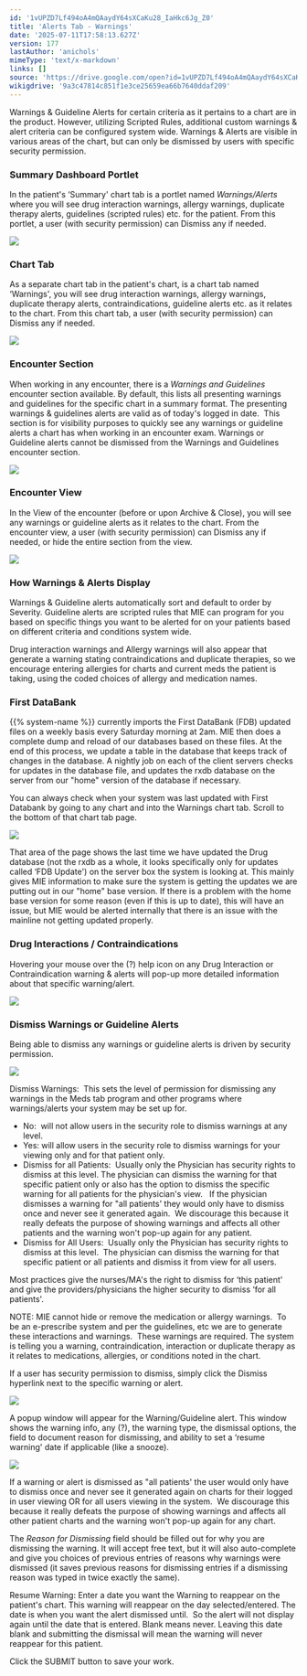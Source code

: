 ```yaml
---
id: '1vUPZD7Lf494oA4mQAaydY64sXCaKu28_IaHkc6Jg_Z0'
title: 'Alerts Tab - Warnings'
date: '2025-07-11T17:58:13.627Z'
version: 177
lastAuthor: 'anichols'
mimeType: 'text/x-markdown'
links: []
source: 'https://drive.google.com/open?id=1vUPZD7Lf494oA4mQAaydY64sXCaKu28_IaHkc6Jg_Z0'
wikigdrive: '9a3c47814c851f1e3ce25659ea66b7640ddaf209'
---
```

Warnings & Guideline Alerts for certain criteria as it pertains to a chart are in the product.  However, utilizing Scripted Rules, additional custom warnings & alert criteria can be configured system wide.  Warnings & Alerts are visible in various areas of the chart, but can only be dismissed by users with specific security permission.

### Summary Dashboard Portlet

In the patient's ‘Summary' chart tab is a portlet named *Warnings/Alerts* where you will see drug interaction warnings, allergy warnings, duplicate therapy alerts, guidelines (scripted rules) etc. for the patient. From this portlet, a user (with security permission) can Dismiss any if needed.

![](../alerts-tab-warnings.assets/c63294744854a1d52a1d2bfd7b77d745.png)

### Chart Tab

As a separate chart tab in the patient's chart, is a chart tab named ‘Warnings', you will see drug interaction warnings, allergy warnings, duplicate therapy alerts, contraindications, guideline alerts etc. as it relates to the chart.  From this chart tab, a user (with security permission) can Dismiss any if needed.

![](../alerts-tab-warnings.assets/52311932133a870ea078352d14711751.png)

### Encounter Section

When working in any encounter, there is a *Warnings and Guidelines* encounter section available.  By default, this lists all presenting warnings and guidelines for the specific chart in a summary format. The presenting warnings & guidelines alerts are valid as of today's logged in date.  This section is for visibility purposes to quickly see any warnings or guideline alerts a chart has when working in an encounter exam. Warnings or Guideline alerts cannot be dismissed from the Warnings and Guidelines encounter section.

![](../alerts-tab-warnings.assets/a272a961ba366e85f1e4286a2b92c374.png)

### Encounter View

In the View of the encounter (before or upon Archive & Close), you will see any warnings or guideline alerts as it relates to the chart.  From the encounter view, a user (with security permission) can Dismiss any if needed, or hide the entire section from the view.

![](../alerts-tab-warnings.assets/cda863eb5d3874afe0ee211139455c86.png)

### How Warnings & Alerts Display

Warnings & Guideline alerts automatically sort and default to order by Severity. Guideline alerts are scripted rules that MIE can program for you based on specific things you want to be alerted for on your patients based on different criteria and conditions system wide.

Drug interaction warnings and Allergy warnings will also appear that generate a warning stating contraindications and duplicate therapies, so we encourage entering allergies for charts and current meds the patient is taking, using the coded choices of allergy and medication names.

### First DataBank

{{% system-name %}} currently imports the First DataBank (FDB) updated files on a weekly basis every Saturday morning at 2am. MIE then does a complete dump and reload of our databases based on these files. At the end of this process, we update a table in the database that keeps track of changes in the database. A nightly job on each of the client servers checks for updates in the database file, and updates the rxdb database on the server from our "home" version of the database if necessary.

You can always check when your system was last updated with First Databank by going to any chart and into the Warnings chart tab. Scroll to the bottom of that chart tab page.

![](../alerts-tab-warnings.assets/06d4219626ad8bdd8edf25345e300fd1.png)

That area of the page shows the last time we have updated the Drug database (not the rxdb as a whole, it looks specifically only for updates called ‘FDB Update') on the server box the system is looking at. This mainly gives MIE information to make sure the system is getting the updates we are putting out in our "home" base version. If there is a problem with the home base version for some reason (even if this is up to date), this will have an issue, but MIE would be alerted internally that there is an issue with the mainline not getting updated properly.

### Drug Interactions / Contraindications

Hovering your mouse over the (?) help icon on any Drug Interaction or Contraindication warning & alerts will pop-up more detailed information about that specific warning/alert.

![](../alerts-tab-warnings.assets/c1159510b61f548b3d2baaee1be35dba.png)

### Dismiss Warnings or Guideline Alerts

Being able to dismiss any warnings or guideline alerts is driven by security permission.

![](../alerts-tab-warnings.assets/c74e05759f9cbfc64227bb2091c06777.png)

Dismiss Warnings:  This sets the level of permission for dismissing any warnings in the Meds tab program and other programs where warnings/alerts your system may be set up for.

* No:  will not allow users in the security role to dismiss warnings at any level.
* Yes: will allow users in the security role to dismiss warnings for your viewing only and for that patient only.
* Dismiss for all Patients:  Usually only the Physician has security rights to dismiss at this level. The physician can dismiss the warning for that specific patient only or also has the option to dismiss the specific warning for all patients for the physician's view.   If the physician dismisses a warning for "all patients' they would only have to dismiss once and never see it generated again.  We discourage this because it really defeats the purpose of showing warnings and affects all other patients and the warning won't pop-up again for any patient.
* Dismiss for All Users:  Usually only the Physician has security rights to dismiss at this level.  The physician can dismiss the warning for that specific patient or all patients and dismiss it from view for all users.

Most practices give the nurses/MA's the right to dismiss for ‘this patient' and give the providers/physicians the higher security to dismiss ‘for all patients'.

NOTE: MIE cannot hide or remove the medication or allergy warnings.  To be an e-prescribe system and per the guidelines, etc we are to generate these interactions and warnings.  These warnings are required. The system is telling you a warning, contraindication, interaction or duplicate therapy as it relates to medications, allergies, or conditions noted in the chart.

If a user has security permission to dismiss, simply click the Dismiss hyperlink next to the specific warning or alert.

![](../alerts-tab-warnings.assets/354577a609394a46bee746eb05c9130f.png)

A popup window will appear for the Warning/Guideline alert.  This window shows the warning info, any (?), the warning type, the dismissal options, the field to document reason for dismissing, and ability to set a ‘resume warning' date if applicable (like a snooze).

![](../alerts-tab-warnings.assets/56eba5375322a251e511493d401af880.png)

If a warning or alert is dismissed as "all patients' the user would only have to dismiss once and never see it generated again on charts for their logged in user viewing OR for all users viewing in the system.  We discourage this because it really defeats the purpose of showing warnings and affects all other patient charts and the warning won't pop-up again for any chart.

The *Reason for Dismissing* field should be filled out for why you are dismissing the warning. It will accept free text, but it will also auto-complete and give you choices of previous entries of reasons why warnings were dismissed (it saves previous reasons for dismissing entries if a dismissing reason was typed in twice exactly the same).

Resume Warning: Enter a date you want the Warning to reappear on the patient's chart. This warning will reappear on the day selected/entered. The date is when you want the alert dismissed until.  So the alert will not display again until the date that is entered. Blank means never. Leaving this date blank and submitting the dismissal will mean the warning will never reappear for this patient.

Click the SUBMIT button to save your work.
